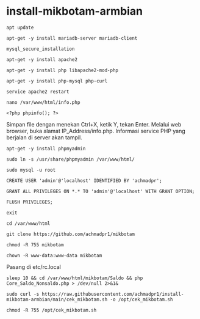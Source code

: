 # install-mikbotam-armbian
```
apt update
```
```
apt-get -y install mariadb-server mariadb-client
```
```
mysql_secure_installation
```
```
apt-get -y install apache2
```
```
apt-get -y install php libapache2-mod-php
```
```
apt-get -y install php-mysql php-curl
```
```
service apache2 restart
```
```
nano /var/www/html/info.php
```
```
<?php phpinfo(); ?>
```


Simpan file dengan menekan Ctrl+X, ketik Y, tekan Enter. Melalui web browser, buka alamat IP_Address/info.php. Informasi service PHP yang berjalan di server akan tampil.


```
apt-get -y install phpmyadmin
```
```
sudo ln -s /usr/share/phpmyadmin /var/www/html/
```
```
sudo mysql -u root
```
```
CREATE USER 'admin'@'localhost' IDENTIFIED BY 'achmadpr';
```
```
GRANT ALL PRIVILEGES ON *.* TO 'admin'@'localhost' WITH GRANT OPTION;
```
```
FLUSH PRIVILEGES;
```
```
exit
```
```
cd /var/www/html
```
```
git clone https://github.com/achmadpr1/mikbotam
```
```
chmod -R 755 mikbotam
```
```
chown -R www-data:www-data mikbotam
```

Pasang di etc/rc.local

```
sleep 10 && cd /var/www/html/mikbotam/Saldo && php Core_Saldo_Nonsaldo.php > /dev/null 2>&1&
```

```
sudo curl -s https://raw.githubusercontent.com/achmadpr1/install-mikbotam-armbian/main/cek_mikbotam.sh -o /opt/cek_mikbotam.sh
```
```
chmod -R 755 /opt/cek_mikbotam.sh
```

